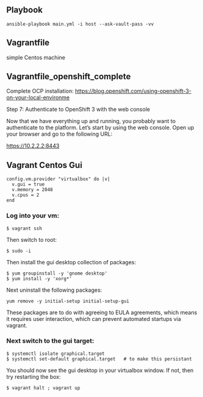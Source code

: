 ## Playbook
```
ansible-playbook main.yml -i host --ask-vault-pass -vv
```


## Vagrantfile
simple Centos machine

## Vagrantfile_openshift_complete

Complete OCP installation: https://blog.openshift.com/using-openshift-3-on-your-local-environme

Step 7: Authenticate to OpenShift 3 with the web console

Now that we have everything up and running, you probably want to authenticate to the platform.  Let’s start by using the web console.  Open up your browser and go to the following URL:

https://10.2.2.2:8443




## Vagrant Centos Gui
```
config.vm.provider "virtualbox" do |v|
  v.gui = true
  v.memory = 2048
  v.cpus = 2
end
```

### Log into your vm:

```
$ vagrant ssh
```

Then switch to root:

```
$ sudo -i 
```

Then install the gui desktop collection of packages:

```
$ yum groupinstall -y 'gnome desktop'
$ yum install -y 'xorg*'
```


Next uninstall the following packages:

```
yum remove -y initial-setup initial-setup-gui
```

These packages are to do with agreeing to EULA agreements, which means it requires user interaction, which can prevent automated startups via vagrant.

### Next switch to the gui target:

```
$ systemctl isolate graphical.target
$ systemctl set-default graphical.target   # to make this persistant
```

You should now see the gui desktop in your virtualbox window. If not, then try restarting the box:

```
$ vagrant halt ; vagrant up
```
